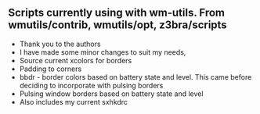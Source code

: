  Scripts currently using with wm-utils. From wmutils/contrib, wmutils/opt, z3bra/scripts
--------------
- Thank you to the authors
- I have made some minor changes to suit my needs, 
- Source current xcolors for borders
- Padding to corners
- bbdr - border colors based on battery state and level. This came before deciding to incorporate with pulsing borders
- Pulsing window borders based on battery state and level
- Also includes my current sxhkdrc
